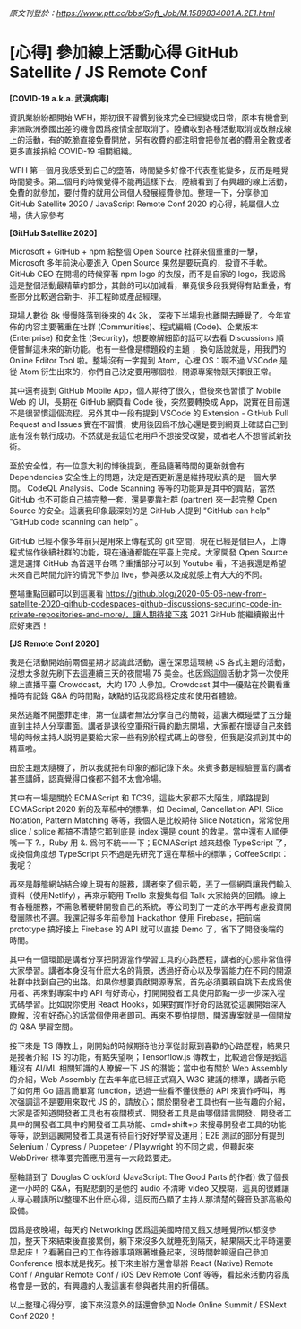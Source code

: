 _原文刊登於：https://www.ptt.cc/bbs/Soft_Job/M.1589834001.A.2E1.html_

[心得] 參加線上活動心得 GitHub Satellite / JS Remote Conf
===

**[COVID-19 a.k.a. 武漢病毒]**

資訊業紛紛都開始 WFH，期初很不習慣到後來完全已經變成日常，原本有機會到非洲歐洲泰國出差的機會因爲疫情全部取消了。陸續收到各種活動取消或改辦成線上的活動，有的乾脆直接免費開放，另有收費的都注明會把參加者的費用全數或者更多直接捐給 COVID-19 相關組織。

WFH 第一個月我感受到自己的墮落，時間變多好像不代表產能變多，反而是睡覺時間變多。第二個月的時候覺得不能再這樣下去，陸續看到了有興趣的線上活動，免費的就參加，要付費的就用公司個人發展經費參加。整理一下，分享參加 GitHub Satellite 2020 / JavaScript Remote Conf 2020 的心得，純屬個人立場，供大家參考

**[GitHub Satellite 2020]**

Microsoft + GitHub + npm 給整個 Open Source 社群來個重重的一擊，Microsoft 多年前決心要進入 Open Source 果然是要玩真的，投資不手軟。GitHub CEO 在開場的時候穿著 npm logo 的衣服，而不是自家的 logo，我認爲這是整個活動最精華的部分，其餘的可以加減看，畢竟很多段我覺得有點重叠，有些部分比較適合新手、非工程師或產品經理。

現場人數從 8k 慢慢降落到後來的 4k 3k， 深夜下半場我也離開去睡覺了。今年宣佈的内容主要著重在社群 (Communities)、程式編輯 (Code)、企業版本 (Enterprise) 和安全性 (Security)，想要瞭解細節的話可以去看 Discussions 順便嘗鮮這未來的新功能。也有一些像是標題殺的主題 ，換句話說就是，用我們的 Online Editor Tool 啦。整場沒有一字提到 Atom，心裡 OS：啊不過 VSCode 是從 Atom 衍生出來的，你們自己決定要用哪個啦，開源專案物競天擇很正常。

其中還有提到 GitHub Mobile App，個人期待了很久，但後來也習慣了 Mobile Web 的 UI，長期在 GitHub 網頁看 Code 後，突然要轉換成 App，説實在目前還不是很習慣這個流程。另外其中一段有提到 VSCode 的 Extension - GitHub Pull Request and Issues 實在不習慣，使用後因爲不放心還是要到網頁上確認自己到底有沒有執行成功。不然就是我這位老用戶不想接受改變，或者老人不想嘗試新技術。

至於安全性，有一位意大利的博後提到，產品隨著時間的更新就會有 Dependencies 安全性上的問題，決定是否更新還是維持現狀真的是一個大學問。 CodeQL Analysis、Code Scanning 等等的功能算是其中的賣點，當然 GitHub 也不可能自己搞完整一套，還是要靠社群 (partner) 來一起完整 Open Source 的安全。這裏我印象最深刻的是 GitHub 人提到 "GitHub can help" "GitHub code scanning can help" 。

GitHub 已經不像多年前只是用來上傳程式的 git 空間，現在已經是個巨人，上傳程式協作後續社群的功能，現在通通都能在平臺上完成。大家開發 Open Source 還是選擇 GitHub 為首選平台嗎？重播部分可以到 Youtube 看，不過我還是希望未來自己時間允許的情況下參加 live，參與感以及成就感上有大大的不同。

整場重點回顧可以到這裏看 https://github.blog/2020-05-06-new-from-satellite-2020-github-codespaces-github-discussions-securing-code-in-private-repositories-and-more/，讓人期待接下來 2021 GitHub 能繼續搬出什麽好東西！

**[JS Remote Conf 2020]**

我是在活動開始前兩個星期才認識此活動，還在深思這環繞 JS 各式主題的活動，沒想太多就先刷下去這連續三天的夜間場 75 美金。也因爲這個活動才第一次使用線上直播平臺 Crowdcast，大約 170 人參加。Crowdcast 其中一優點在於觀看重播時有記錄 Q&A 的時間點，缺點的話我認爲穩定度和使用者體驗。

果然逃離不開墨菲定律，第一位講者無法分享自己的簡報，這裏大概碰壁了五分鐘直到主持人分享畫面。講者是退役空軍飛行員的勵志開場，大家都在懷疑自己來錯場的時候主持人説明是要給大家一些有別於程式碼上的啓發，但我是沒抓到其中的精華啦。

由於主題太隨機了，所以我就把有印象的都記錄下來。來賓多數是經驗豐富的講者甚至講師，認真覺得口條都不錯不太會冷場。

其中有一場是關於 ECMAScript 和 TC39，這些大家都不太陌生，順路提到 ECMAScript 2020 新的及草稿中的標準，如 Decimal, Cancellation API, Slice Notation, Pattern Matching 等等，我個人是比較期待 Slice Notation，常常使用 slice / splice 都搞不清楚它那到底是 index 還是 count 的救星。當中還有人順便嘴一下 ?.，Ruby 用 &. 爲何不統一一下；ECMAScript 越來越像 TypeScript 了，或換個角度想 TypeScript 只不過是先研究了還在草稿中的標準；CoffeeScript：我呢？

再來是靜態網站結合線上現有的服務，講者來了個示範，丟了一個網頁讓我們輸入資料（使用Netlify），再來示範用 Trello 來搜集每個 Talk 大家給與的回饋。線上有各種服務，不需急著硬幹開發自己的系統，等公司到了一定的水平再考慮投資開發團隊也不遲。我還記得多年前參加 Hackathon 使用 Firebase，把前端 prototype 搞好接上 Firebase 的 API 就可以直接 Demo 了，省下了開發後端的時間。

其中有一個環節是講者分享把開源當作學習工具的心路歷程，講者的心態非常值得大家學習。講者本身沒有什麽大名的背景，透過好奇心以及學習能力在不同的開源社群中找到自己的出路。如果你想要貢獻開源專案，首先必須要親自跳下去成爲使用者、再來對專案中的 API 有好奇心，打開開發者工具使用節點一步一步深入程式碼學習。比如說你使用 React Hooks，如果對實作好奇的話就從這裏開始深入瞭解，沒有好奇心的話當個使用者即可。再來不要怕提問，開源專案就是一個開放的 Q&A 學習空間。

接下來是 TS 傳教士，剛開始的時候期待他分享從討厭到喜歡的心路歷程，結果只是接著介紹 TS 的功能，有點失望啊；Tensorflow.js 傳教士，比較適合像是我這種沒有 AI/ML 相關知識的人瞭解一下 JS 的潛能；當中也有關於 Web Assembly 的介紹，Web Assembly 在去年年底已經正式寫入 W3C 建議的標準，講者示範了如何用 Go 語言簡單寫 function，透過一些看不懂很懸的 API 來實作呼叫，再次强調這不是要用來取代 JS
的，請放心；關於開發者工具也有一些有趣的介紹，大家是否知道開發者工具也有夜間模式、開發者工具是由哪個語言開發、開發者工具中的開發者工具中的開發者工具功能、cmd+shift+p 來搜尋開發者工具的功能等等，説到這裏開發者工具還有待自行好好學習及運用；E2E 測試的部分有提到 Selenium / Cypress / Puppeteer / Playwright 的不同之處，但聽起來 WebDriver 標準要完善應用還有一大段路要走。

壓軸請到了 Douglas Crockford (JavaScript: The Good Parts 的作者) 做了個長達一小時的 Q&A，有點悲劇的是他的 audio 不清晰 video 又模糊，這真的很難讓人專心聽講所以整理不出什麽心得，這反而凸顯了主持人那清楚的聲音及那高級的設備。

因爲是夜晚場，每天的 Networking 因爲這美國時間又餓又想睡覺所以都沒參加，整天下來結束後直接累倒，躺下來沒多久就睡死到隔天，結果隔天比平時還要早起床！？看著自己的工作待辦事項跟著堆叠起來，沒時間幹嘛逼自己參加 Conference 根本就是找死。接下來主辦方還會舉辦 React (Native) Remote Conf / Angular Remote Conf / iOS Dev Remote Conf 等等，看起來活動内容風格會是一致的，有興趣的人我這裏有參與者共用的折價碼。

以上整理心得分享，接下來沒意外的話還會參加 Node Online Summit / ESNext Conf 2020！
